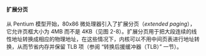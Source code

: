 #### 扩展分页

从 Pentium 模型开始，80x86 微处理器引入了扩展分页（*extended paging*），它允许页框大小为 4MB 而不是 4KB（见图 2-8）。扩展分页用于把大段连续的线性地址转换成相应的物理地址，在这些情况下，内核可以不用中间页表进行地址转换，从而节省内存并保留 TLB 项（参阅 “转换后援缓冲器（TLB）” 一节）。


